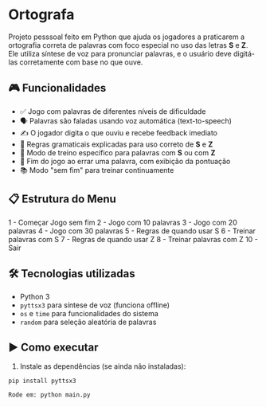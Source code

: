 # Ortografa

Projeto pesssoal feito em Python que ajuda os jogadores a praticarem a ortografia correta de palavras com foco especial no uso das letras **S** e **Z**. Ele utiliza síntese de voz para pronunciar palavras, e o usuário deve digitá-las corretamente com base no que ouve.

## 🎮 Funcionalidades

- ✅ Jogo com palavras de diferentes níveis de dificuldade
- 🗣️ Palavras são faladas usando voz automática (text-to-speech)
- ✍️ O jogador digita o que ouviu e recebe feedback imediato
- 📜 Regras gramaticais explicadas para uso correto de **S** e **Z**
- 🧠 Modo de treino específico para palavras com **S** ou com **Z**
- 🏁 Fim do jogo ao errar uma palavra, com exibição da pontuação
- 📚 Modo "sem fim" para treinar continuamente

## 📋 Estrutura do Menu
1 - Começar Jogo sem fim
2 - Jogo com 10 palavras
3 - Jogo com 20 palavras
4 - Jogo com 30 palavras
5 - Regras de quando usar S
6 - Treinar palavras com S
7 - Regras de quando usar Z
8 - Treinar palavras com Z
10 - Sair

## 🛠️ Tecnologias utilizadas

- Python 3
- `pyttsx3` para síntese de voz (funciona offline)
- `os` e `time` para funcionalidades do sistema
- `random` para seleção aleatória de palavras

## ▶️ Como executar

1. Instale as dependências (se ainda não instaladas):
```
pip install pyttsx3

Rode em: python main.py

